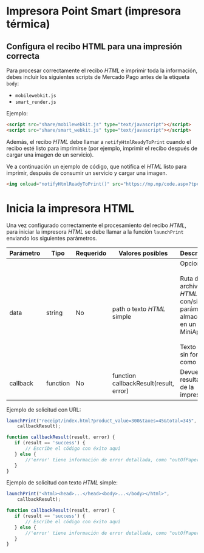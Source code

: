 # Impresora Point Smart (impresora térmica)

## Configura el recibo HTML para una impresión correcta

Para procesar correctamente el recibo _HTML_ e imprimir toda la información, debes incluir los siguientes scripts de Mercado Pago antes de la etiqueta `body`:

* `mobilewebkit.js`
* `smart_render.js `

Ejemplo:

```html
<script src="share/mobilewebkit.js" type="text/javascript"></script>
<script src="share/smart_webkit.js" type="text/javascript"></script>
```

Además, el recibo _HTML_ debe llamar a `notifyHtmlReadyToPrint` cuando el recibo esté listo para imprimirse (por ejemplo, imprimir el recibo después de cargar una imagen de un servicio).

Ve a continuación un ejemplo de código, que notifica el _HTML_ listo para imprimir, después de consumir un servicio y cargar una imagen.

```html
<img onload="notifyHtmlReadyToPrint()" src="https://mp.mp/code.aspx?tpcodigo=qrcode&vcodigo=abcd">
```

# Inicia la impresora HTML

Una vez configurado correctamente el procesamiento del recibo _HTML_, para iniciar la impresora _HTML_ se debe llamar a la función `launchPrint` enviando los siguientes parámetros.

| Parámetro | Tipo | Requerido | Valores posibles | Descripción |
| --- | --- | --- | --- | --- |
| data | string | No | path o texto _HTML_ simple | Opcional: <br><br> Ruta del archivo _HTML_ con/sin parámetros, almacenado en un MiniApp <br><br> Texto _HTML_ sin formato como string. |
| callback | function | No | function callbackResult(result, error) | Devuelve el resultado de la impresión. |

Ejemplo de solicitud con URL:

```javascript
launchPrint("receipt/index.html?product_value=300&taxes=45&total=345",      
    callbackResult);

function callbackResult(result, error) {
   if (result == 'success') {
       // Escribe el código con éxito aquí
   } else {
       //'error' tiene información de error detallada, como "outOfPaper"
   }
}
```

Ejemplo de solicitud con texto _HTML_ simple:

```javascript
launchPrint("<html><head>...</head><body>...</body></html>",      
    callbackResult);

function callbackResult(result, error) {
   if (result == 'success') {
       // Escribe el código con éxito aquí
   } else {
       //'error' tiene información de error detallada, como "outOfPaper"
   }
}
```